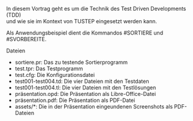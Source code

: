 In diesem Vortrag geht es um die Technik des Test Driven Developments (TDD)  
und wie sie im Kontext von TUSTEP eingesetzt werden kann.

Als Anwendungsbeispiel dient die Kommandos #SORTIERE und #SVORBEREITE.

Dateien

* sortiere.pr: Das zu testende Sortierprogramm
* test.tpr: Das Testprogramm
* test.cfg: Die Konfigurationsdatei
* test001-test004.td: Die vier Dateien mit den Testdaten
* test001-test004.tl: Die vier Dateien mit den Testlösungen
* präsentation.opd: Die Präsentation als Libre-Office-Datei
* präsentation.pdf: Die Präsentation als PDF-Datei
* assets/*: Die in der Präsentation eingeundenen Screenshots als PDF-Dateien